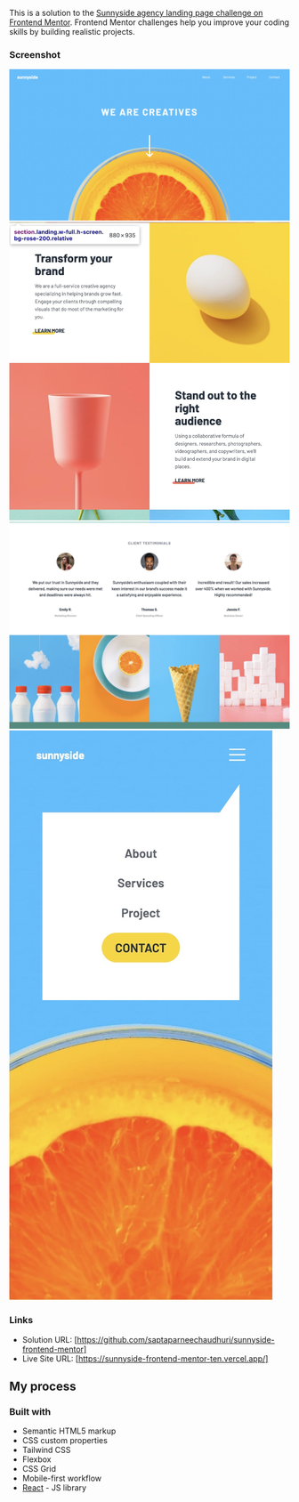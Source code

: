 This is a solution to the [Sunnyside agency landing page challenge on Frontend Mentor](https://www.frontendmentor.io/challenges/sunnyside-agency-landing-page-7yVs3B6ef). Frontend Mentor challenges help you improve your coding skills by building realistic projects.

### Screenshot

![](./screenshot-1.jpeg)
![](./screenshot-2.jpeg)
![](./screenshot-3.jpeg)
![](./screenshot-4.jpeg)

### Links

- Solution URL: [https://github.com/saptaparneechaudhuri/sunnyside-frontend-mentor]
- Live Site URL: [https://sunnyside-frontend-mentor-ten.vercel.app/]

## My process

### Built with

- Semantic HTML5 markup
- CSS custom properties
- Tailwind CSS
- Flexbox
- CSS Grid
- Mobile-first workflow
- [React](https://reactjs.org/) - JS library
